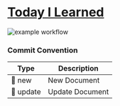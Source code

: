 # [Today I Learned](https://bong-u.github.io/til/)

![example workflow](https://github.com/bong-u/til/actions/workflows/main.yml/badge.svg)

### Commit Convention
| Type          | Description |
|---------------|-------------|
| 📝 new        | New Document |
| 📝 update     | Update Document |

